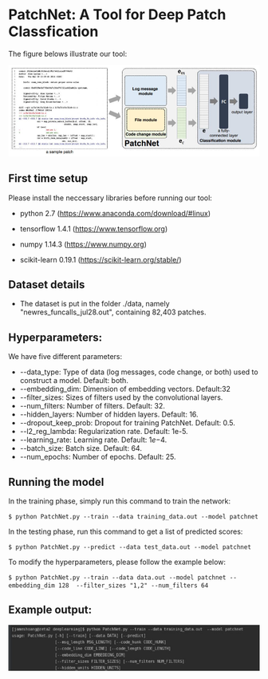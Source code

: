 # PatchNet: A Tool for Deep Patch Classfication
The figure belows illustrate our tool:

![The overral design of PatchNet](./figures/overral_design.JPG)

First time setup
----------------
Please install the neccessary libraries before running our tool:
   
- python 2.7 (https://www.anaconda.com/download/#linux)

- tensorflow 1.4.1 (https://www.tensorflow.org)

- numpy 1.14.3 (https://www.numpy.org)

- scikit-learn 0.19.1 (https://scikit-learn.org/stable/)


Dataset details
----------------

* The dataset is put in the folder ./data, namely "newres_funcalls_jul28.out", containing 82,403 patches. 


Hyperparameters:
----------------
We have five different parameters:

* --data_type: Type of data (log messages, code change, or both) used to construct a model. Default: both.
* --embedding_dim: Dimension of embedding vectors. Default:32
* --filter_sizes: Sizes of filters used by the convolutional layers. 
* --num_filters: Number of filters. Default: 32.
* --hidden_layers: Number of hidden layers. Default: 16.
* --dropout_keep_prob: Dropout for training PatchNet. Default: 0.5.
* --l2_reg_lambda: Regularization rate. Default: 1e-5.
* --learning_rate: Learning rate. Default: 1$e-$4.
* --batch_size: Batch size. Default: 64. 
* --num_epochs: Number of epochs. Default: 25. 

Running the model
----------------
In the training phase, simply run this command to train the network: 

	$ python PatchNet.py --train --data training_data.out --model patchnet

In the testing phase, run this command to get a list of predicted scores: 

	$ python PatchNet.py --predict --data test_data.out --model patchnet
	
To modify the hyperparameters, please follow the example below:

	$ python PatchNet.py --train --data data.out --model patchnet --embedding_dim 128  --filter_sizes "1,2" --num_filters 64

Example output: 
----------------

![Output](./figures/output.JPG)
